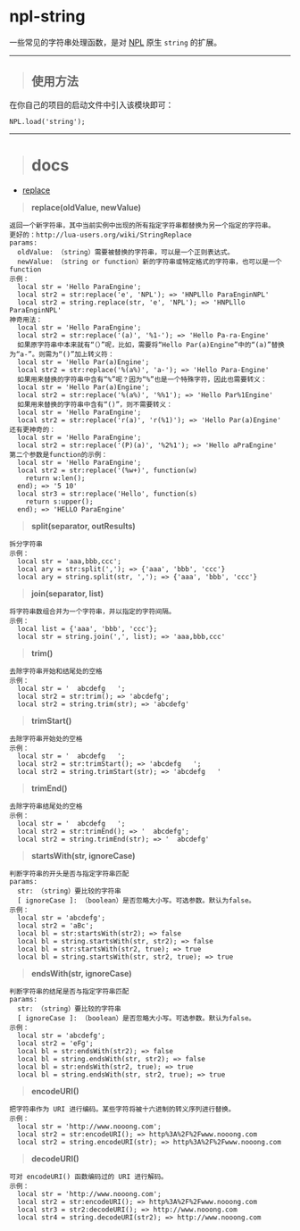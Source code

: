 # npl-string

一些常见的字符串处理函数，是对 [NPL](https://github.com/LiXizhi/NPLRuntime) 原生 `string` 的扩展。

*****

> ## 使用方法

在你自己的项目的启动文件中引入该模块即可：

    NPL.load('string');

*****

> # docs

* [replace](#replace)

>**replace(oldValue, newValue)**

    返回一个新字符串，其中当前实例中出现的所有指定字符串都替换为另一个指定的字符串。
    更好的：http://lua-users.org/wiki/StringReplace
    params:
      oldValue: （string）需要被替换的字符串，可以是一个正则表达式。
      newValue: （string or function）新的字符串或特定格式的字符串，也可以是一个function
    示例：
      local str = 'Hello ParaEngine';
      local str2 = str:replace('e', 'NPL'); => 'HNPLllo ParaEnginNPL'
      local str2 = string.replace(str, 'e', 'NPL'); => 'HNPLllo ParaEnginNPL'
    神奇用法：
      local str = 'Hello ParaEngine';
      local str2 = str:replace('(a)', '%1-'); => 'Hello Pa-ra-Engine'
      如果原字符串中本来就有“（）”呢，比如，需要将“Hello Par(a)Engine”中的“(a)”替换为“a-”。则需为“()”加上转义符：
      local str = 'Hello Par(a)Engine';
      local str2 = str:replace('%(a%)', 'a-'); => 'Hello Para-Engine'
      如果用来替换的字符串中含有“%”呢？因为“%”也是一个特殊字符，因此也需要转义：
      local str = 'Hello Par(a)Engine';
      local str2 = str:replace('%(a%)', '%%1'); => 'Hello Par%1Engine'
      如果用来替换的字符串中含有“()”，则不需要转义：
      local str = 'Hello ParaEngine';
      local str2 = str:replace('r(a)', 'r(%1)'); => 'Hello Par(a)Engine'
    还有更神奇的：
      local str = 'Hello ParaEngine';
      local str2 = str:replace('(P)(a)', '%2%1'); => 'Hello aPraEngine'
    第二个参数是function的示例：
      local str = 'Hello ParaEngine';
      local str2 = str:replace('(%w+)', function(w)
        return w:len();
      end); => '5 10'
      local str3 = str:replace('Hello', function(s)
        return s:upper();
      end); => 'HELLO ParaEngine'

> **split(separator, outResults)**

    拆分字符串
    示例：
      local str = 'aaa,bbb,ccc';
      local ary = str:split(','); => {'aaa', 'bbb', 'ccc'}
      local ary = string.split(str, ','); => {'aaa', 'bbb', 'ccc'}

> **join(separator, list)**

    将字符串数组合并为一个字符串，并以指定的字符间隔。
    示例：
      local list = {'aaa', 'bbb', 'ccc'};
      local str = string.join(',', list); => 'aaa,bbb,ccc'

> **trim()**

    去除字符串开始和结尾处的空格
    示例：
      local str = '  abcdefg   ';
      local str2 = str:trim(); => 'abcdefg';
      local str2 = string.trim(str); => 'abcdefg'

> **trimStart()**

    去除字符串开始处的空格
    示例：
      local str = '  abcdefg   ';
      local str2 = str:trimStart(); => 'abcdefg   ';
      local str2 = string.trimStart(str); => 'abcdefg   '

> **trimEnd()**

    去除字符串结尾处的空格
    示例：
      local str = '  abcdefg   ';
      local str2 = str:trimEnd(); => '  abcdefg';
      local str2 = string.trimEnd(str); => '  abcdefg'

> **startsWith(str, ignoreCase)**

    判断字符串的开头是否与指定字符串匹配
    params:
      str: （string）要比较的字符串
      [ ignoreCase ]: （boolean）是否忽略大小写。可选参数。默认为false。
    示例：
      local str = 'abcdefg';
      local str2 = 'aBc';
      local bl = str:startsWith(str2); => false
      local bl = string.startsWith(str, str2); => false
      local bl = str:startsWith(str2, true); => true
      local bl = string.startsWith(str, str2, true); => true

> **endsWith(str, ignoreCase)**

    判断字符串的结尾是否与指定字符串匹配
    params:
      str: （string）要比较的字符串
      [ ignoreCase ]: （boolean）是否忽略大小写。可选参数。默认为false。
    示例：
      local str = 'abcdefg';
      local str2 = 'eFg';
      local bl = str:endsWith(str2); => false
      local bl = string.endsWith(str, str2); => false
      local bl = str:endsWith(str2, true); => true
      local bl = string.endsWith(str, str2, true); => true

> **encodeURI()**

    把字符串作为 URI 进行编码。某些字符将被十六进制的转义序列进行替换。
    示例：
      local str = 'http://www.nooong.com';
      local str2 = str:encodeURI(); => http%3A%2F%2Fwww.nooong.com
      local str2 = string.encodeURI(str); => http%3A%2F%2Fwww.nooong.com

> **decodeURI()**

    可对 encodeURI() 函数编码过的 URI 进行解码。
    示例：
      local str = 'http://www.nooong.com';
      local str2 = str:encodeURI(); => http%3A%2F%2Fwww.nooong.com
      local str3 = str2:decodeURI(); => http://www.nooong.com
      local str4 = string.decodeURI(str2); => http://www.nooong.com


